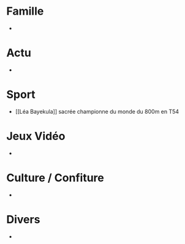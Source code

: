# Famille
- 
# Actu
- 
# Sport
- [[Léa Bayekula]] sacrée championne du monde du 800m en T54
# Jeux Vidéo
- 
# Culture / Confiture
- 
# Divers
- 
